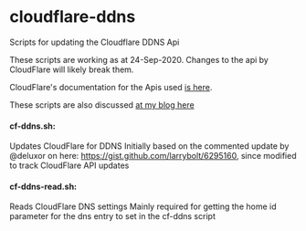 # cloudflare-ddns
Scripts for updating the Cloudflare DDNS Api

These scripts are working as at 24-Sep-2020. Changes to the api by CloudFlare will likely break them.

CloudFlare's documentation for the Apis used [is here](https://api.cloudflare.com).

These scripts are also discussed [at my blog here](http://www.jonegerton.com/raspberrypi/cloudflare-ddns-updates-aug-2018-edition/)

#### cf-ddns.sh:

Updates CloudFlare for DDNS
Initially based on the commented update by @deluxor on here: https://gist.github.com/larrybolt/6295160, since modified to track CloudFlare API updates

#### cf-ddns-read.sh:

Reads CloudFlare DNS settings
Mainly required for getting the home id parameter for the dns entry to set in the cf-ddns script
